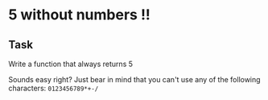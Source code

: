 # 5 without numbers !!

## Task
Write a function that always returns 5

Sounds easy right? Just bear in mind that you can't use any of the following characters: `0123456789*+-/`